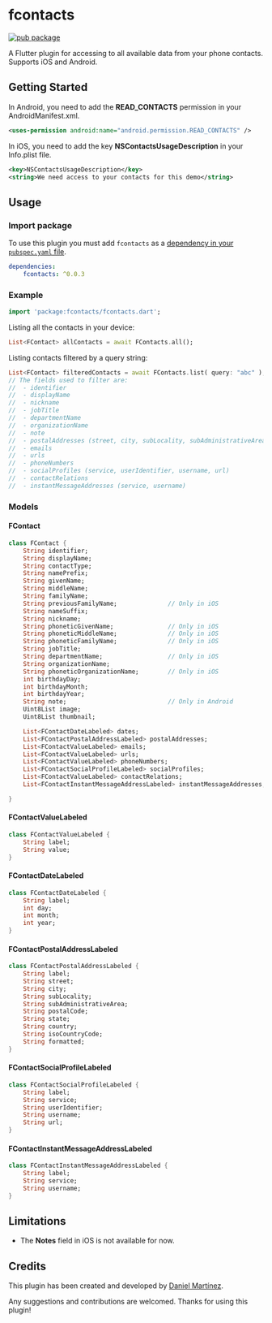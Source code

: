 # fcontacts

[![pub package](https://img.shields.io/pub/v/fcontacts.svg)](https://pub.dartlang.org/packages/fcontacts)

A Flutter plugin for accessing to all available data from your phone contacts. Supports iOS and Android.

## Getting Started

In Android, you need to add the **READ_CONTACTS** permission in your AndroidManifest.xml.

```xml
<uses-permission android:name="android.permission.READ_CONTACTS" />
```

In iOS, you need to add the key **NSContactsUsageDescription** in your Info.plist file.

```xml
<key>NSContactsUsageDescription</key>
<string>We need access to your contacts for this demo</string>
````

## Usage

### Import package

To use this plugin you must add `fcontacts` as a [dependency in your `pubspec.yaml` file](https://flutter.io/platform-plugins/).

```yaml
dependencies:
    fcontacts: ^0.0.3
```

### Example

```dart
import 'package:fcontacts/fcontacts.dart';
````

Listing all the contacts in your device:

```dart
List<FContact> allContacts = await FContacts.all();
```

Listing contacts filtered by a query string:

```dart
List<FContact> filteredContacts = await FContacts.list( query: "abc" );
// The fields used to filter are:
//  - identifier
//  - displayName
//  - nickname
//  - jobTitle
//  - departmentName
//  - organizationName
//  - note
//  - postalAddresses (street, city, subLocality, subAdministrativeArea, postalCode, state, country)
//  - emails
//  - urls
//  - phoneNumbers
//  - socialProfiles (service, userIdentifier, username, url)
//  - contactRelations
//  - instantMessageAddresses (service, username)
````

### Models

#### FContact

```dart
class FContact {
    String identifier;
    String displayName;
    String contactType;
    String namePrefix;
    String givenName;
    String middleName;
    String familyName;
    String previousFamilyName;              // Only in iOS
    String nameSuffix;
    String nickname;
    String phoneticGivenName;               // Only in iOS
    String phoneticMiddleName;              // Only in iOS
    String phoneticFamilyName;              // Only in iOS
    String jobTitle;
    String departmentName;                  // Only in iOS
    String organizationName;
    String phoneticOrganizationName;        // Only in iOS
    int birthdayDay;
    int birthdayMonth;
    int birthdayYear;
    String note;                            // Only in Android
    Uint8List image;
    Uint8List thumbnail;

    List<FContactDateLabeled> dates;
    List<FContactPostalAddressLabeled> postalAddresses;
    List<FContactValueLabeled> emails;
    List<FContactValueLabeled> urls;
    List<FContactValueLabeled> phoneNumbers;
    List<FContactSocialProfileLabeled> socialProfiles;                      // Only in iOS
    List<FContactValueLabeled> contactRelations;
    List<FContactInstantMessageAddressLabeled> instantMessageAddresses;

}
```

#### FContactValueLabeled

```dart
class FContactValueLabeled {
    String label;
    String value;
}
````

#### FContactDateLabeled

```dart
class FContactDateLabeled {
    String label;
    int day;
    int month;
    int year;
}
````

#### FContactPostalAddressLabeled

```dart
class FContactPostalAddressLabeled {
    String label;
    String street;
    String city;
    String subLocality;
    String subAdministrativeArea;
    String postalCode;
    String state;
    String country;
    String isoCountryCode;
    String formatted;
}
````

#### FContactSocialProfileLabeled

```dart
class FContactSocialProfileLabeled {
    String label;
    String service;
    String userIdentifier;
    String username;
    String url;
}
````

#### FContactInstantMessageAddressLabeled

```dart
class FContactInstantMessageAddressLabeled {
    String label;
    String service;
    String username;
}
````


## Limitations

- The **Notes** field in iOS is not available for now.

## Credits

This plugin has been created and developed by [Daniel Martínez](mailto:dmartinez@danielmartinez.info).

Any suggestions and contributions are welcomed.
Thanks for using this plugin!
